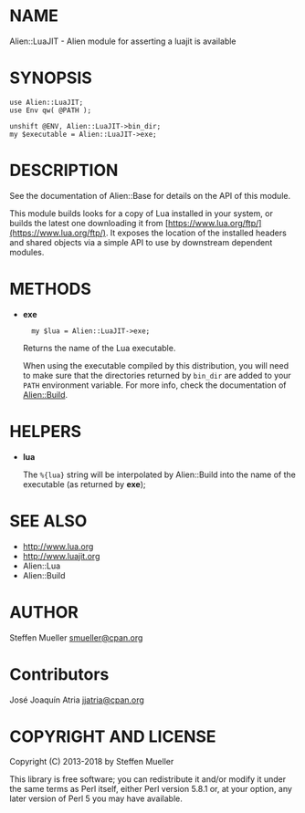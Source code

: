 # NAME

Alien::LuaJIT - Alien module for asserting a luajit is available

# SYNOPSIS

    use Alien::LuaJIT;
    use Env qw( @PATH );

    unshift @ENV, Alien::LuaJIT->bin_dir;
    my $executable = Alien::LuaJIT->exe;

# DESCRIPTION

See the documentation of Alien::Base for details on the API of this module.

This module builds looks for a copy of Lua installed in your system, or
builds the latest one downloading it from [https://www.lua.org/ftp/](https://www.lua.org/ftp/).
It exposes the location of the installed headers and shared objects via a simple API to use by downstream dependent modules.

# METHODS

- **exe**

        my $lua = Alien::LuaJIT->exe;

    Returns the name of the Lua executable.

    When using the executable compiled by this distribution, you
    will need to make sure that the directories returned by `bin_dir` are added
    to your `PATH` environment variable. For more info, check the documentation
    of [Alien::Build](https://metacpan.org/pod/Alien::Build).

# HELPERS

- **lua**

    The `%{lua}` string will be interpolated by Alien::Build into the name
    of the executable (as returned by **exe**);

# SEE ALSO

- http://www.lua.org
- http://www.luajit.org
- Alien::Lua
- Alien::Build

# AUTHOR

Steffen Mueller <smueller@cpan.org>

# Contributors

José Joaquín Atria <jjatria@cpan.org>

# COPYRIGHT AND LICENSE

Copyright (C) 2013-2018 by Steffen Mueller

This library is free software; you can redistribute it and/or modify it under the same terms as Perl itself, either Perl version 5.8.1 or, at your option, any later version of Perl 5 you may have available.
